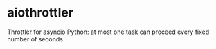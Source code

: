 # aiothrottler
Throttler for asyncio Python: at most one task can proceed every fixed number of seconds
